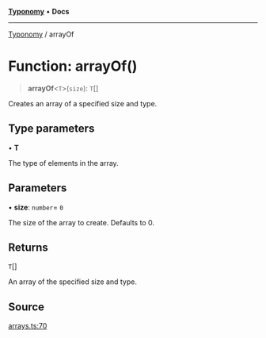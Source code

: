 [**Typonomy**](../README.md) • **Docs**

***

[Typonomy](../globals.md) / arrayOf

# Function: arrayOf()

> **arrayOf**\<`T`\>(`size`): `T`[]

Creates an array of a specified size and type.

## Type parameters

• **T**

The type of elements in the array.

## Parameters

• **size**: `number`= `0`

The size of the array to create. Defaults to 0.

## Returns

`T`[]

An array of the specified size and type.

## Source

[arrays.ts:70](https://github.com/softcraft-development/typonomy/blob/37d2aadc75ec0bb1bcd45938f3aae7730dc0182e/src/arrays.ts#L70)
